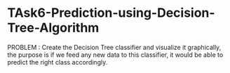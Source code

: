 # TAsk6-Prediction-using-Decision-Tree-Algorithm
PROBLEM : Create the Decision Tree classifier and visualize it graphically, the purpose is if we feed any new data to this classifier, it would be able to predict the right class accordingly. 
